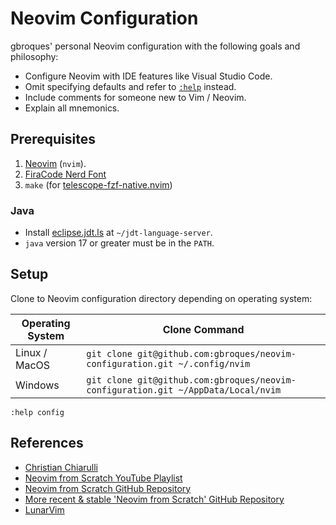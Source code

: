 # Neovim Configuration

gbroques' personal Neovim configuration with the following goals and philosophy:

* Configure Neovim with IDE features like Visual Studio Code.
* Omit specifying defaults and refer to [`:help`](https://neovim.io/doc/user/helphelp.html) instead.
* Include comments for someone new to Vim / Neovim.
* Explain all mnemonics.

## Prerequisites

1. [Neovim](https://neovim.io/) (`nvim`).
2. [FiraCode Nerd Font](https://github.com/ryanoasis/nerd-fonts/releases/download/v2.3.3/FiraCode.zip)
3. `make` (for [telescope-fzf-native.nvim](https://github.com/nvim-telescope/telescope-fzf-native.nvim#installation))

### Java

* Install [eclipse.jdt.ls](https://github.com/eclipse/eclipse.jdt.ls#installation) at `~/jdt-language-server`.
* `java` version 17 or greater must be in the `PATH`.


## Setup

Clone to Neovim configuration directory depending on operating system:

| Operating System | Clone Command |
| ---------------- | ------------- |
| Linux / MacOS    | `git clone git@github.com:gbroques/neovim-configuration.git ~/.config/nvim`       |
| Windows          | `git clone git@github.com:gbroques/neovim-configuration.git ~/AppData/Local/nvim` |

`:help config`

## References

* [Christian Chiarulli](https://www.youtube.com/@chrisatmachine)
* [Neovim from Scratch YouTube Playlist](https://www.youtube.com/watch?v=ctH-a-1eUME&list=PLhoH5vyxr6Qq41NFL4GvhFp-WLd5xzIzZ)
* [Neovim from Scratch GitHub Repository](https://github.com/LunarVim/Neovim-from-scratch)
* [More recent & stable 'Neovim from Scratch' GitHub Repository](https://github.com/LunarVim/nvim-basic-ide)
* [LunarVim](https://github.com/LunarVim/LunarVim)


